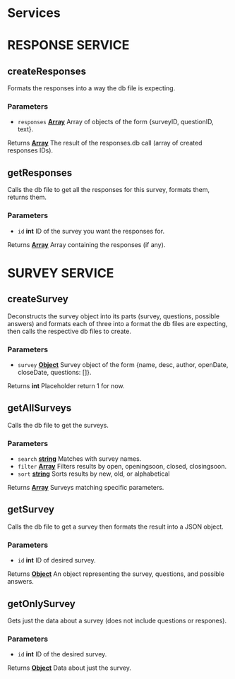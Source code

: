 # Services
# RESPONSE SERVICE 
<!-- Generated by documentation.js. Update this documentation by updating the source code. -->

## createResponses

Formats the responses into a way the db file is expecting.

### Parameters

-   `responses` **[Array][1]** Array of objects of the form {surveyID, questionID, text}.

Returns **[Array][1]** The result of the responses.db call (array of created responses IDs).

## getResponses

Calls the db file to get all the responses for this survey, formats them, returns them.

### Parameters

-   `id` **int** ID of the survey you want the responses for.

Returns **[Array][1]** Array containing the responses (if any).

[1]: https://developer.mozilla.org/docs/Web/JavaScript/Reference/Global_Objects/Array


# SURVEY SERVICE 
<!-- Generated by documentation.js. Update this documentation by updating the source code. -->

## createSurvey

Deconstructs the survey object into its parts (survey, questions, possible answers) and formats each of three
into a format the db files are expecting, then calls the respective db files to create.

### Parameters

-   `survey` **[Object][1]** Survey object of the form {name, desc, author, openDate, closeDate, questions: \[]}.

Returns **int** Placeholder return 1 for now.

## getAllSurveys

Calls the db file to get the surveys.

### Parameters

-   `search` **[string][2]** Matches with survey names.
-   `filter` **[Array][3]** Filters results by open, openingsoon, closed, closingsoon.
-   `sort` **[string][2]** Sorts results by new, old, or alphabetical

Returns **[Array][3]** Surveys matching specific parameters.

## getSurvey

Calls the db file to get a survey then formats the result into a JSON object.

### Parameters

-   `id` **int** ID of desired survey.

Returns **[Object][1]** An object representing the survey, questions, and possible answers.

## getOnlySurvey

Gets just the data about a survey (does not include questions or respones).

### Parameters

-   `id` **int** ID of the desired survey.

Returns **[Object][1]** Data about just the survey.

[1]: https://developer.mozilla.org/docs/Web/JavaScript/Reference/Global_Objects/Object

[2]: https://developer.mozilla.org/docs/Web/JavaScript/Reference/Global_Objects/String

[3]: https://developer.mozilla.org/docs/Web/JavaScript/Reference/Global_Objects/Array

